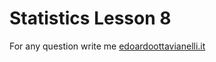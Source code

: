 # Statistics Lesson 8


For any question write me [edoardoottavianelli.it](https://www.edoardoottavianelli.it/)
